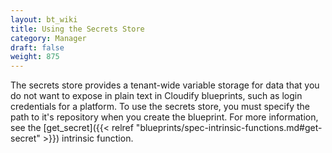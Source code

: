```yaml
---
layout: bt_wiki
title: Using the Secrets Store
category: Manager
draft: false
weight: 875
---
```


The secrets store provides a tenant-wide variable storage for data that you do not want to expose in plain text in Cloudify blueprints, such as login credentials for a platform. To use the secrets store, you must specify the path to it's repository when you create the blueprint. For more information, see the [get_secret]({{< relref "blueprints/spec-intrinsic-functions.md#get-secret" >}}) intrinsic function.